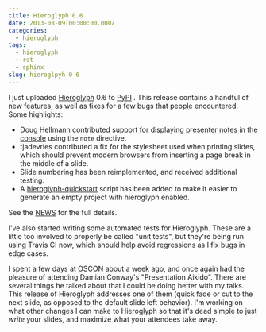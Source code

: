 ```yaml
---
title: Hieroglyph 0.6
date: 2013-08-09T00:00:00.000Z
categories:
  - hieroglyph
tags:
  - hieroglyph
  - rst
  - sphinx
slug: hieroglpyh-0-6
---
```

I just uploaded [Hieroglyph][1] 0.6 to [PyPI][2] . This release contains a
handful of new features, as well as fixes for a few bugs that people
encountered. Some highlights:

* Doug Hellmann contributed support for displaying [presenter
  notes](http://docs.hieroglyph.io/en/latest/getting-started.html#presenter-notes)
  in the
  [console](http://docs.hieroglyph.io/en/latest/getting-started.html#presenter-console)
  using the `note` directive.
* tjadevries contributed a fix for the stylesheet used when printing slides,
  which should prevent modern browsers from inserting a page break in the middle
  of a slide.
* Slide numbering has been reimplemented, and received additional testing.
* A
  [hieroglyph-quickstart](http://docs.hieroglyph.io/en/latest/getting-started.html#create-a-project)
  script has been added to make it easier to generate an empty project with
  hieroglyph enabled.

See the [NEWS][3]  for the full details.

I've also started writing some automated tests for Hieroglyph. These are a
little too involved to properly be called "unit tests", but they're being run
using Travis CI now, which should help avoid regressions as I fix bugs in edge
cases.

I spent a few days at OSCON about a week ago, and once again had the pleasure of
attending Damian Conway's "Presentation Aikido". There are several things he
talked about that I could be doing better with my talks. This release of
Hieroglyph addresses one of them (quick fade or cut to the next slide, as
opposed to the default slide left behavior). I'm working on what other changes I
can make to Hieroglyph so that it's dead simple to just _write_ your slides, and
maximize what your attendees take away.



 [1]: http://hieroglyph.io/
 [2]: https://pypi.python.org/pypi/hieroglyph
 [3]: http://docs.hieroglyph.io/en/latest/releases.html#id2
